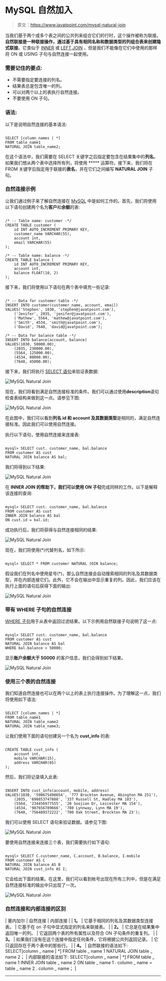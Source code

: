 # MySQL 自然加入

> 原文：<https://www.javatpoint.com/mysql-natural-join>

当我们基于两个或多个表之间的公共列来组合它们的行时，这个操作被称为联接。**自然联接是一种联接操作，通过基于具有相同名称和数据类型的列组合表来创建隐式联接**。它类似于 [INNER](https://www.javatpoint.com/mysql-inner-join) 或 [LEFT JOIN](https://www.javatpoint.com/mysql-left-join) ，但是我们不能像在它们中使用的那样将 ON 或 USING 子句与自然连接一起使用。

### 需要记住的要点:

*   不需要指定要连接的列名。
*   结果表总是包含唯一的列。
*   可以对两个以上的表执行自然连接。
*   不要使用 ON 子句。

### 语法:

以下是说明自然连接的基本语法:

```

SELECT [column_names | *] 
FROM table_name1 
NATURAL JOIN table_name2;

```

在这个语法中，我们需要在 SELECT 关键字之后指定要包含在结果集中的**列名**。如果我们想从两个表中选择所有列，将使用 ***** 运算符。接下来，我们将在 FROM 关键字后指定用于联接的**表名**，并在它们之间编写 **NATURAL JOIN** 子句。

### 自然连接示例

让我们通过例子来了解自然连接在 [MySQL](https://www.javatpoint.com/mysql-tutorial) 中是如何工作的。首先，我们将使用以下语句创建两个名为**客户**和**余额**的表:

```

/* -- Table name: customer -*/
CREATE TABLE customer (
	id INT AUTO_INCREMENT PRIMARY KEY,
	customer_name VARCHAR(55),
	account int,
	email VARCHAR(55)
);  

/* -- Table name: balance -*/
CREATE TABLE balance (
	id INT AUTO_INCREMENT PRIMARY KEY,
	account int,
	balance FLOAT(10, 2)
);

```

接下来，我们将使用以下语句在两个表中填充一些记录:

```

/* -- Data for customer table -*/
INSERT INTO customer(customer_name, account, email)
VALUES('Stephen', 1030, 'stephen@javatpoint.com'),
	('Jenifer', 2035, 'jenifer@javatpoint.com'),
	('Mathew', 5564, 'mathew@javatpoint.com'),
	('Smith', 4534, 'smith@javatpoint.com'),
	('David', 7648, 'david@javatpoint.com');

/* -- Data for balance table -*/
INSERT INTO balance(account, balance)
VALUES(1030, 50000.00), 
	(2035, 230000.00), 
	(5564, 125000.00), 
	(4534, 80000.00), 
	(7648, 45000.00);

```

接下来，我们将执行 [SELECT 语句](https://www.javatpoint.com/mysql-select)来验证表数据:

![MySQL Natural Join](img/19b2b148ae94d2619704f274d30e3106.png)

现在，我们将看到满足自然连接标准的条件。我们可以通过使用**description**语句检查表结构来做到这一点。请参见下图:

![MySQL Natural Join](img/7929ea7d62924e21305fff280f4065cd.png)

在此图中，我们可以看到**列名 id 和 account 及其数据类型**是相同的，满足自然连接标准。因此我们可以使用自然连接。

执行以下语句，使用自然连接来连接表:

```

mysql> SELECT cust. customer_name, bal.balance 
FROM customer AS cust 
NATURAL JOIN balance AS bal;

```

我们将得到以下结果:

![MySQL Natural Join](img/124a15477b516565058b085bae8bb036.png)

在 **INNER JOIN 的帮助下，我们可以使用 ON 子句**完成同样的工作。以下是解释该连接的查询:

```

mysql> SELECT cust. customer_name, bal.balance 
FROM customer AS cust 
INNER JOIN balance AS bal 
ON cust.id = bal.id;

```

成功执行后，我们将获得与自然连接相同的结果:

![MySQL Natural Join](img/cc90bb26429be37b3a8105f9e8d72c88.png)

现在，我们将使用(*)代替列名，如下所示:

```

mysql> SELECT * FROM customer NATURAL JOIN balance;

```

假设我们在列名中使用星号(*)，那么自然连接会自动搜索相同的列名及其数据类型，并在内部连接它们。此外，它不会在输出中显示重复的列。因此，我们应该在执行上面的语句后获得下面的输出:

![MySQL Natural Join](img/747d7bfcf6f1ea6feaafe82bc07cc4e9.png)

### 带有 WHERE 子句的自然连接

[WHERE 子句](https://www.javatpoint.com/mysql-where)用于从表中返回过滤结果。以下示例用自然联接子句说明了这一点:

```

mysql> SELECT cust. customer_name, bal.balance 
FROM customer AS cust 
NATURAL JOIN balance AS bal
WHERE bal.balance > 50000;

```

显示**账户余额大于 50000** 的客户信息，我们会得到如下结果。

![MySQL Natural Join](img/17dd0bc48f1914faf98c9b143f0b99fe.png)

### 使用三个表的自然连接

我们知道自然连接也可以在两个以上的表上执行连接操作。为了理解这一点，我们将使用如下语法:

```

SELECT [column_names | *] 
FROM table_name1 
NATURAL JOIN table_name2
NATURAL JOIN table_name3;

```

让我们使用下面的语句创建另一个名为 **cust_info** 的表:

```

CREATE TABLE cust_info (
	account int,
	mobile VARCHAR(15),
	address VARCHAR(65)
);

```

然后，我们将记录填入此表:

```

INSERT INTO cust_info(account, mobile, address)
VALUES(1030, '598675498654', '777 Brockton Avenue, Abington MA 251'), 
	(2035, '698853747888', '337 Russell St, Hadley MA 103'), 
	(5564, '234456977555', '20 Soojian Dr, Leicester MA 154'), 
	(4534, '987656789666', '780 Lynnway, Lynn MA 19'), 
	(7648, '756489372222', '700 Oak Street, Brockton MA 23');

```

我们可以使用 SELECT 语句来验证数据。请参见下图:

![MySQL Natural Join](img/92139d028b751db83143c4165c80a8ba.png)

要使用自然连接来连接三个表，我们需要执行如下语句:

```

mysql> SELECT C.customer_name, C.account, B.balance, I.mobile 
FROM customer AS C
NATURAL JOIN balance AS B
NATURAL JOIN cust_info AS I;

```

它会给出下面的结果。在这里，我们可以看到帐号出现在所有三列中，但是在满足自然连接标准的输出中只出现了一次。

![MySQL Natural Join](img/7c0ecd5196656aaa9c6ceba6c15dd5ab.png)

### 自然连接和内部连接的区别

| 塞内加尔 | 自然连接 | 内部连接 |
| **1。** | 它基于相同的列名及其数据类型连接表。 | 它基于在 on 子句中显式指定的列名来联接表。 |
| **2。** | 它总是在结果集中返回唯一的列。 | 它返回两个表的所有属性以及符合 ON 子句条件的重复列。 |
| **3。** | 如果我们没有在这个连接中指定任何条件，它将根据公共列返回记录。 | 它只返回存在于两个表中的那些行。 |
| **4。** | 自然联接的语法如下:
SELECT[column _ name &#124; *]
FROM table _ name 1
NATURAL JOIN table _ name 2； | 内部联接的语法如下:
SELECT[column _ name &#124; *]
FROM table _ name 1
INNER JOIN table _ name 2
ON table _ name 1 . column _ name = table _ name 2 . column _ name； |

* * *